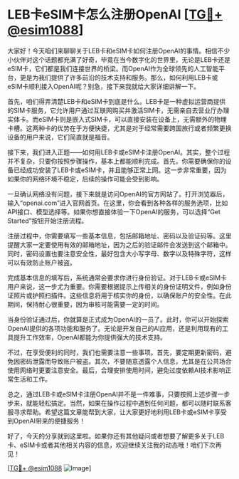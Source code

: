 # LEB卡eSIM卡怎么注册OpenAI [[TG💪+ @esim1088](https://t.me/s/esim1088)]

大家好！今天咱们来聊聊关于LEB卡和eSIM卡如何注册OpenAI的事情。相信不少小伙伴对这个话题都充满了好奇，毕竟在当今数字化的世界里，无论是LEB卡还是eSIM卡，它们都是我们连接世界的桥梁。而OpenAI作为全球领先的人工智能平台，更是为我们提供了许多前沿的技术支持和服务。那么，如何利用LEB卡或eSIM卡顺利接入OpenAI呢？别急，接下来我就给大家详细讲解一下。

首先，咱们得弄清楚LEB卡和eSIM卡到底是什么。LEB卡是一种虚拟运营商提供的SIM卡服务，它允许用户通过互联网购买并激活SIM卡，无需亲自去营业厅办理实体卡。而eSIM卡则是嵌入式SIM卡，可以直接安装在设备上，无需额外的物理卡槽。这两种卡的优势在于方便快捷，尤其是对于经常需要跨国旅行或者频繁更换设备的用户来说，它们简直就是福音。

接下来，我们进入正题——如何用LEB卡或eSIM卡注册OpenAI。其实，整个过程并不复杂，只要你按照步骤操作，基本上都能顺利完成。首先，你需要确保你的设备已经成功安装了LEB卡或eSIM卡，并且能够正常上网。这一步非常重要，因为如果你的网络环境不稳定，后续的操作可能会受到影响。

一旦确认网络没有问题，接下来就是访问OpenAI的官方网站了。打开浏览器后，输入“openai.com”进入官网首页。在这里，你会看到各种各样的服务选项，比如API接口、模型选择等。如果你想直接体验一下OpenAI的服务，可以选择“Get Started”按钮开始注册流程。

注册过程中，你需要填写一些基本信息，包括邮箱地址、密码以及验证码等。这里提醒大家一定要使用有效的邮箱地址，因为之后的验证邮件会发送到这个邮箱中。同时，密码设置也要注意安全性，最好包含大小写字母、数字以及特殊字符，这样可以有效防止账户被盗。

完成基本信息的填写后，系统通常会要求你进行身份验证。对于LEB卡或eSIM卡用户来说，这一步尤为重要。你需要根据提示上传相关的身份证明文件，例如身份证照片或护照扫描件。这些信息将用于核实你的身份，以确保账户的安全性。在此期间，保持耐心很重要，因为审核可能需要一定的时间。

当身份验证通过后，你就算是正式成为OpenAI的一员了。此时，你可以开始探索OpenAI提供的各项功能和服务了。无论是开发自己的AI应用，还是利用现有的工具提升工作效率，OpenAI都能为你提供强大的技术支持。

不过，在享受便利的同时，我们也需要注意一些事项。首先，要定期更新密码，避免因密码泄露而导致账户被盗。其次，不要随意透露个人信息，尤其是在公共场合使用网络时更要注意安全。最后，合理安排使用时间，避免过度依赖AI技术影响正常生活和工作。

总之，通过LEB卡或eSIM卡注册OpenAI并不是一件难事，只要按照上述步骤一步步来，就能轻松搞定。当然，如果在操作过程中遇到任何问题，都可以随时联系客服寻求帮助。希望这篇文章能帮到大家，让大家更好地利用LEB卡或eSIM卡享受到OpenAI带来的便捷服务！

好了，今天的分享就到这里啦。如果你还有其他疑问或者想要了解更多关于LEB卡、eSIM卡或者其他相关内容的信息，欢迎继续关注我的动态哦！咱们下次再见！

[[TG💪+ @esim1088](https://t.me/s/esim1088) ![Image](https://i.postimg.cc/4NQfJmqS/Snipaste-2025-05-13-00-14-12.png)]